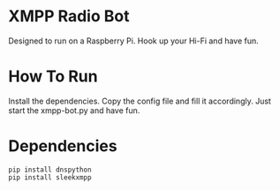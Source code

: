 XMPP Radio Bot
==============

Designed to run on a Raspberry Pi. Hook up your Hi-Fi and have fun.

How To Run
==========

Install the dependencies. Copy the config file and fill it accordingly. Just start the xmpp-bot.py and have fun.

Dependencies
============

    pip install dnspython
    pip install sleekxmpp
